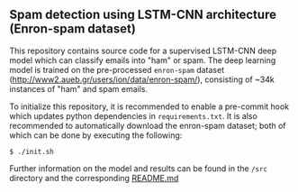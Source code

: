## Spam detection using LSTM-CNN architecture (Enron-spam dataset)

This repository contains source code for a supervised LSTM-CNN deep model which can classify emails into "ham" or spam. The deep learning model is trained on the pre-processed `enron-spam` dataset (http://www2.aueb.gr/users/ion/data/enron-spam/), consisting of ~34k instances of "ham" and spam emails.

To initialize this repository, it is recommended to enable a pre-commit hook which updates python dependencies in `requirements.txt`. It is also recommended to automatically download the enron-spam dataset; both of which can be done by executing the following:

```shell
$ ./init.sh
```

Further information on the model and results can be found in the `/src` directory and the corresponding [README.md](/src/README.md)
